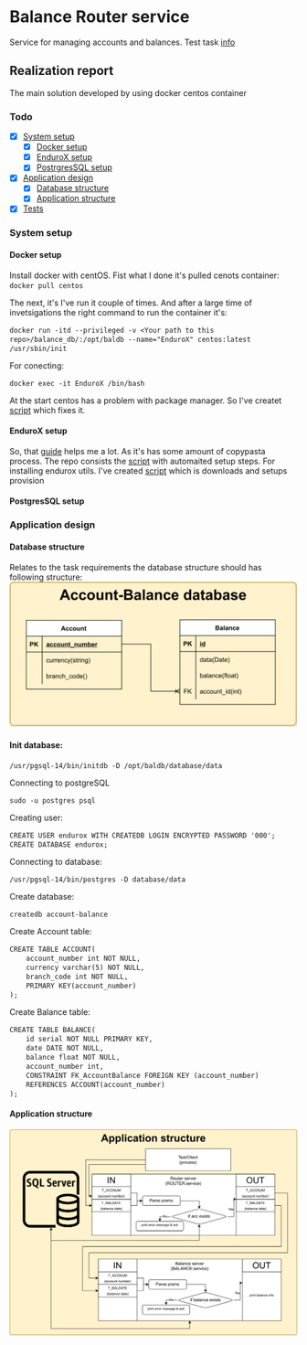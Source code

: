 # Balance Router service
Service for managing accounts and balances. Test task [info](./TASK_INFO.md)

## Realization report
The main solution developed by using docker centos container

### Todo
 - [X] [System setup](#system_setup)
	 - [X] [Docker setup](#docker_setup)
	 - [X] [EnduroX setup](#endurox_setup)
	 - [X] [PostrgresSQL setup](#database_setup)
 - [X] [Application design](#application_setup)
	 - [X] [Database structure](#database_structure)
	 - [X] [Application structure](#application_structure)
 - [X] [Tests](./test/README.md)

### <a name="system_setup"></a> System setup
#### <a name="docker_setup"></a> Docker setup
Install docker with centOS. Fist what I done it's pulled cenots container:
`docker pull centos`

The next, it's I've run it couple of times. And after a large time of invetsigations the right command to run the container it's:
```
docker run -itd --privileged -v <Your path to this repo>/balance_db/:/opt/baldb --name="EnduroX" centos:latest /usr/sbin/init
```
For conecting:
```
docker exec -it EnduroX /bin/bash
```
At the start centos has a problem with package manager. So I've createt [script](./centos_setup.sh) which fixes it.
#### <a name="endurox_setup"></a> EnduroX setup
So, that [guide](https://www.endurox.org/dokuwiki/doku.php?id=endurox:v8.0.x:guides:getting_started_tutorial#_creating_the_server_process) helps me a lot. As it's has some amount of copypasta process. The repo consists the [script](./admin_setup) with automaited setup steps.
For installing endurox utils. I've created [script](./endurox_setup.sh) which is downloads and setups provision

#### <a name="database_setup"></a> PostgresSQL setup

### <a name="application_setup"></a> Application design
#### <a name="database_structure"></a> Database structure
Relates to the task requirements the database structure should has following structure:
![database](./resources/account_balance_database.svg)

#### Init database:
```
/usr/pgsql-14/bin/initdb -D /opt/baldb/database/data
```
Connecting to postgreSQL
```
sudo -u postgres psql
```
Creating user:
```
CREATE USER endurox WITH CREATEDB LOGIN ENCRYPTED PASSWORD '000';
CREATE DATABASE endurox;
```
Connecting to database:
```
/usr/pgsql-14/bin/postgres -D database/data
```
Create database:
```
createdb account-balance
```

Create Account table:
```
CREATE TABLE ACCOUNT(
	account_number int NOT NULL,
	currency varchar(5) NOT NULL,
	branch_code int NOT NULL,
	PRIMARY KEY(account_number)
);
```
Create Balance table:
```
CREATE TABLE BALANCE(
	id serial NOT NULL PRIMARY KEY,
	date DATE NOT NULL,
	balance float NOT NULL,
	account_number int,
	CONSTRAINT FK_AccountBalance FOREIGN KEY (account_number)
	REFERENCES ACCOUNT(account_number)
);
```

#### <a name="application_structure"></a> Application structure
![application](./resources/account_balance.svg)
